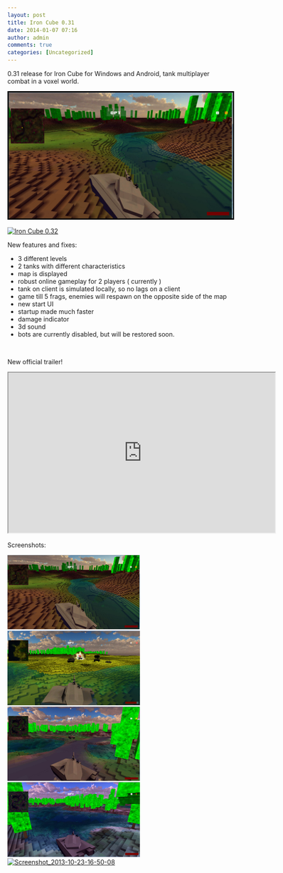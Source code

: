 ```yaml
---
layout: post
title: Iron Cube 0.31
date: 2014-01-07 07:16
author: admin
comments: true
categories: [Uncategorized]
---
```

0.31 release for Iron Cube for Windows and Android, tank multiplayer combat in a voxel world.

<a href="/images/uploads/2014/01/screen1.jpg"><img class="alignnone  wp-image-489" style="border-width: 3px; border-style: solid; border-color: #000000;" alt="screen1" src="/images/uploads/2014/01/screen1.jpg" width="700" /></a>

<a title="Download Iron Cube 0.32 - Mod DB" href="http://www.moddb.com/games/iron-cube/downloads/iron-cube-032" target="_blank"><img alt="Iron Cube 0.32" src="http://button.moddb.com/download/medium/64106.png" /></a>

New features and fixes:
* 3 different levels
* 2 tanks with different characteristics
* map is displayed
* robust online gameplay for 2 players ( currently )
* tank on client is simulated locally, so no lags on a client
* game till 5 frags, enemies will respawn on the opposite side of the map
* new start UI
* startup made much faster
* damage indicator
* 3d sound
* bots are currently disabled, but will be restored soon.

<a href="https://play.google.com/store/apps/details?id=com.glow3d.ironcube"><img alt="" src="http://media.moddb.com/images/articles/1/142/141237/auto/en_generic_rgb_wo_60.png" /></a>

New official trailer!
<iframe src="http://www.youtube.com/embed/ipgDNRQKvLw" height="360" width="600"></iframe>

Screenshots:

<a href="/images/uploads/2014/01/screen1.jpg" target="_blank"><img alt="screen1" src="/images/uploads/2014/01/screen1.jpg" width="298" /></a> <a href="/images/uploads/2014/01/screen4.jpg"><img alt="screen4" src="/images/uploads/2014/01/screen4.jpg" width="298" /></a>
<a href="/images/uploads/2014/01/screen3.jpg"><img alt="screen3" src="/images/uploads/2014/01/screen3.jpg" width="298" /></a> <a href="/images/uploads/2014/01/screen2.jpg"><img alt="screen2" src="/images/uploads/2014/01/screen2.jpg" width="298" height="168" /></a>
<a href="http://media.moddb.com/images/articles/1/142/141237/auto/Screenshot_2013-10-23-16-50-08.png" target="_blank"><img alt="Screenshot_2013-10-23-16-50-08" src="http://media.moddb.com/images/articles/1/142/141237/auto/Screenshot_2013-10-23-16-50-08.png" width="600" /></a>
